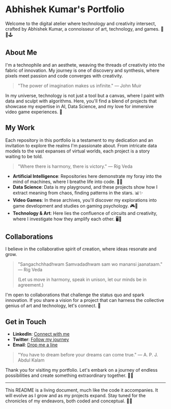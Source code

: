 # Abhishek Kumar's Portfolio

Welcome to the digital atelier where technology and creativity intersect, crafted by Abhishek Kumar, a connoisseur of art, technology, and games. 🚀🎨🕹️

## About Me

I'm a technophile and an aesthete, weaving the threads of creativity into the fabric of innovation. My journey is one of discovery and synthesis, where pixels meet passion and code converges with creativity. 

> "The power of imagination makes us infinite." — John Muir

In my universe, technology is not just a tool but a canvas, where I paint with data and sculpt with algorithms. Here, you'll find a blend of projects that showcase my expertise in AI, Data Science, and my love for immersive video game experiences. 🌟

## My Work

Each repository in this portfolio is a testament to my dedication and an invitation to explore the realms I'm passionate about. From intricate data models to the vast expanses of virtual worlds, each project is a story waiting to be told.

> "Where there is harmony, there is victory." — Rig Veda

- **Artificial Intelligence**: Repositories here demonstrate my foray into the mind of machines, where I breathe life into code. 🧠💡
- **Data Science**: Data is my playground, and these projects show how I extract meaning from chaos, finding patterns in the stars. 📊✨
- **Video Games**: In these archives, you'll discover my explorations into game development and studies on gaming psychology. 🎮👾
- **Technology & Art**: Here lies the confluence of circuits and creativity, where I investigate how they amplify each other. 🖥️🎨

## Collaborations

I believe in the collaborative spirit of creation, where ideas resonate and grow.

> "Sangachchhadhwam Samvadadhwam sam wo manansi jaanataam." — Rig Veda
>
> (Let us move in harmony, speak in unison, let our minds be in agreement.)

I'm open to collaborations that challenge the status quo and spark innovation. If you share a vision for a project that can harness the collective genius of art and technology, let's connect. 🤝

## Get in Touch

- **LinkedIn**: [Connect with me](#)
- **Twitter**: [Follow my journey](#)
- **Email**: [Drop me a line](mailto:)

> "You have to dream before your dreams can come true." — A. P. J. Abdul Kalam

Thank you for visiting my portfolio. Let's embark on a journey of endless possibilities and create something extraordinary together. 🌌🔗

---

This README is a living document, much like the code it accompanies. It will evolve as I grow and as my projects expand. Stay tuned for the chronicles of my endeavors, both coded and conceptual. 📜✨

